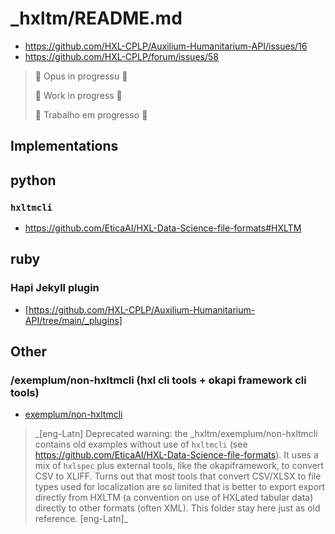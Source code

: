 # _hxltm/README.md
- https://github.com/HXL-CPLP/Auxilium-Humanitarium-API/issues/16
- https://github.com/HXL-CPLP/forum/issues/58

> 🚧 Opus in progressu 🚧
>
> 🚧 Work in progress 🚧
>
> 🚧 Trabalho em progresso 🚧

## Implementations

## python

### `hxltmcli`

- <https://github.com/EticaAI/HXL-Data-Science-file-formats#HXLTM>

## ruby

### Hapi Jekyll plugin
- [https://github.com/HXL-CPLP/Auxilium-Humanitarium-API/tree/main/_plugins]

## Other

### /exemplum/non-hxltmcli (hxl cli tools + okapi framework cli tools)
- [exemplum/non-hxltmcli](exemplum/non-hxltmcli)

> \_[eng-Latn]
> Deprecated warning: the _hxltm/exemplum/non-hxltmcli contains old examples
> without use of `hxltmcli` (see https://github.com/EticaAI/HXL-Data-Science-file-formats).
> It uses a mix of `hxlspec` plus external tools, like the okapiframework, to
> convert CSV to XLIFF.
> Turns out that most tools that convert CSV/XLSX to file types used for
> localization are so limited that is better to export export directly from
> HXLTM (a convention on use of HXLated tabular data) directly to other formats
> (often XML). This folder stay here just as old reference.
> [eng-Latn]\_
